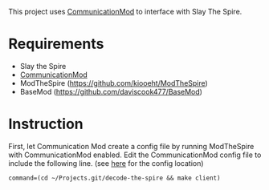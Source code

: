 This project uses [CommunicationMod](https://github.com/ForgottenArbiter/CommunicationMod)
to interface with Slay The Spire.

# Requirements
- Slay the Spire
- [CommunicationMod](https://github.com/ForgottenArbiter/CommunicationMod)
- ModTheSpire (https://github.com/kiooeht/ModTheSpire)
- BaseMod (https://github.com/daviscook477/BaseMod)

# Instruction

First, let Communication Mod create a config file by running ModTheSpire with CommunicationMod enabled.
Edit the CommunicationMod config file to include the following line. (see [here](https://github.com/kiooeht/ModTheSpire/wiki/SpireConfig) for the config location)

```
command=(cd ~/Projects.git/decode-the-spire && make client)
```